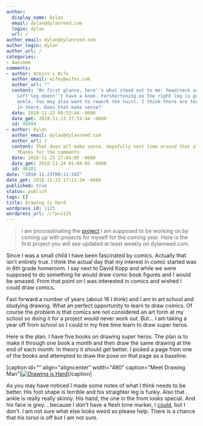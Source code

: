 ```yaml
---
author:
  display_name: Dylan
  email: dylan@dylanreed.com
  login: dylan
  url: /
author_email: dylan@dylanreed.com
author_login: dylan
author_url: /
categories:
- Awesome
comments:
- author: Atkins's Wife
  author_email: wifey@wifes.com
  author_url: ""
  content: 'On first glance, here''s what stood out to me: head/neck are too small.
    Left leg doesn''t have a knee. Forshortening on the right leg is good until the
    ankle. You may also want to rework the twist. I think there are too many rotations
    in there. Does that make sense?'
  date: 2010-11-23 09:53:44 -0600
  date_gmt: 2010-11-23 17:53:44 -0600
  id: 46099
- author: Dylan
  author_email: dylan@dylanreed.com
  author_url: /
  content: That does all make sense. Hopefully next time around that all gets better.
    Thanks for the comments
  date: 2010-11-23 17:04:05 -0600
  date_gmt: 2010-11-24 01:04:05 -0600
  id: 46101
date: "2010-11-23T09:11:34Z"
date_gmt: 2010-11-23 17:11:34 -0600
published: true
status: publish
tags: []
title: Drawing is Hard
wordpress_id: 1125
wordpress_url: //?p=1125
---
```


> I am procrastinating the [project][1] I am supposed to be working on by coming up with projects for myself for the coming year. Here is the first project you will see updated at least weekly on dylanreed.com.

   [1]: http://www.flickr.com/photos/dylansarah/5188060095/

  
Since I was a small child I have been fascinated by comics. Actually that isn't entirely true. I think the actual day that my interest in comic started was in 6th grade homeroom. I say next to David Kopp and while we were supposed to do something he would draw comic book figures and I would be amazed. From that point on I was interested in comics and wished I could draw comics.

Fast forward a number of years (about 16 I think) and I am in art school and studying drawing. What an perfect opportunity to learn to draw comics. Of course the problem is that comics are not considered an art form at my school so doing it for a project would never work out. But... I am taking a year off from school so I could in my free time learn to draw super heros.

Here is the plan. I have five books on drawing super heros. The plan is to make it through one book a month and then draw the same drawing at the end of each month. In theory it should get better. I picked a page from one of the books and attempted to draw the pose on that page as a baseline.

[caption id="" align="aligncenter" width="480" caption="Meet Drawing Man"][![][2]][3][/caption]

   [2]: http://farm5.static.flickr.com/4129/5202013058_981ba91b57_z.jpg (Drawing is Hard)
   [3]: http://farm5.static.flickr.com/4129/5202013058_028da18b40_o.jpg

As you may have noticed I made some notes of what I think needs to be better. His foot shape is terrible and his straighter leg is funky. Also that ankle is really really skinny. His hand, the one in the front looks special. And his face is grey... because I don't have a flesh tone marker, I [could][4], but I don't. I am not sure what else looks weird so please help. There is a chance that his torso is off but I am not sure.

   [4]: http://www.dickblick.com/lists/wishlist/3D7SKCUGDOZQY/publicview/

